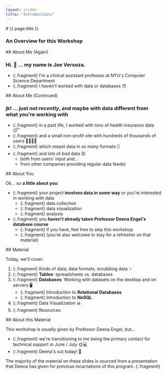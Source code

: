 ```yaml
---
layout: slides
title: "Introductions"
---
```

<section markdown="block" class="intro-slide">
# {{ page.title }}

### An Overview for this Workshop

<p><small></small></p>
</section>

<section markdown="block">
## About Me (Again)

### Hi. 👋 ... my name is __Joe Versoza__.  


* {:.fragment} I'm a clinical assistant professor at NYU's Computer Science Department
* {:.fragment} I _haven't_ worked with data or databases 😯

</section>

<section markdown="block">
##  About Me (Continued)

### __jk__! ... just _not recently_, and maybe with data different from what you're working with

* {:.fragment} in a past life, I worked with tons of health insurance data 😴 
* {:.fragment} and a small non-profit site with hundreds of thousands of users 👥👥👥👥
* {:.fragment} which meant data in _so many_ formats 🗄️ 
* {:.fragment} and lots of _bad_ data 😡
	* both from users' input and... 
	* from other companies providing regular data feeds) 
</section>

<section markdown="block">
## About You

Ok... so __a little about you__:

* {:.fragment} your project __involves data in _some_ way__ or you're interested in working with data
	* {:.fragment} data collection
	* {:.fragment} data visualization
	* {:.fragment} analysis
* {:.fragment} you __haven't already taken Professor Deena Engel's database course__ 
	* {:.fragment} if you have, feel free to skip this workshop
	* {:.fragment} (you're also welcome to stay for a refresher on that material)

</section>

<section markdown="block">
## Material

Today, we'll cover:

1. {:.fragment} Kinds of data; data formats; scrubbing data ✨
2. {:.fragment} __Tables__: spreadsheets vs. databases 
3. {:.fragment} __Databases__: Working with datasets on the desktop and on servers 🖥️
	* {:.fragment} Introduction to __Relational Databases__
	* {:.fragment} Introduction to __NoSQL__
6. {:.fragment} Data Visualization 📊
7. {:.fragment} Resources 

</section>

<section markdown="block">
## About this Material

This workshop is usually given by Professor Deena Engel, but...

* {:.fragment} we're transitioning to me being the primary contact for technical support in June / July 🌞💻
* {:.fragment} Deena's out today! 🤒

The majority of the material on these slides is sourced from a presentation that Deena has given for previous incarnations of this program.
{:.fragment}


</section>
